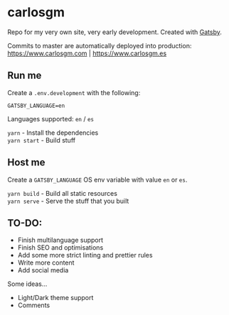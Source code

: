 
# carlosgm

Repo for my very own site, very early development. Created with [Gatsby](https://gatsbyjs.com).

Commits to master are automatically deployed into production:\
https://www.carlosgm.com | https://www.carlosgm.es

## Run me

Create a `.env.development` with the following:

```
GATSBY_LANGUAGE=en
```

Languages supported: `en` / `es`

`yarn` - Install the dependencies\
`yarn start` - Build stuff

## Host me

Create a `GATSBY_LANGUAGE` OS env variable with value `en` or `es`.

`yarn build` - Build all static resources\
`yarn serve` - Serve the stuff that you built


## TO-DO:

- Finish multilanguage support
- Finish SEO and optimisations
- Add some more strict linting and prettier rules
- Write more content
- Add social media

Some ideas...
- Light/Dark theme support
- Comments
